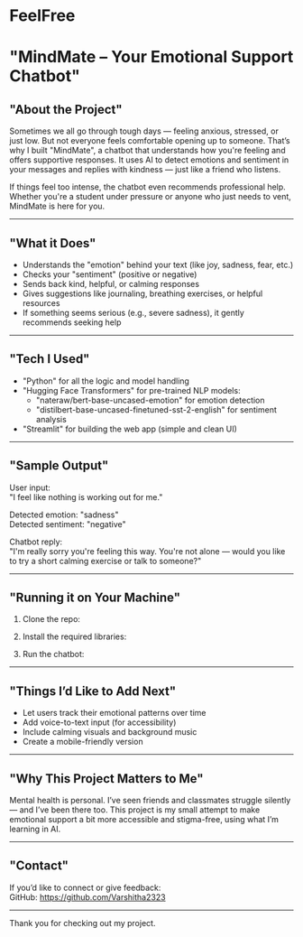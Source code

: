 # FeelFree
# "MindMate – Your Emotional Support Chatbot"

## "About the Project"

Sometimes we all go through tough days — feeling anxious, stressed, or just low. But not everyone feels comfortable opening up to someone. That’s why I built "MindMate", a chatbot that understands how you're feeling and offers supportive responses. It uses AI to detect emotions and sentiment in your messages and replies with kindness — just like a friend who listens.

If things feel too intense, the chatbot even recommends professional help. Whether you're a student under pressure or anyone who just needs to vent, MindMate is here for you.

---

## "What it Does"

- Understands the "emotion" behind your text (like joy, sadness, fear, etc.)
- Checks your "sentiment" (positive or negative)
- Sends back kind, helpful, or calming responses
- Gives suggestions like journaling, breathing exercises, or helpful resources
- If something seems serious (e.g., severe sadness), it gently recommends seeking help

---

## "Tech I Used"

- "Python" for all the logic and model handling
- "Hugging Face Transformers" for pre-trained NLP models:
  - "nateraw/bert-base-uncased-emotion" for emotion detection
  - "distilbert-base-uncased-finetuned-sst-2-english" for sentiment analysis
- "Streamlit" for building the web app (simple and clean UI)

---

## "Sample Output"

User input:  
"I feel like nothing is working out for me."

Detected emotion: "sadness"  
Detected sentiment: "negative"

Chatbot reply:  
"I'm really sorry you're feeling this way. You're not alone — would you like to try a short calming exercise or talk to someone?"

---

## "Running it on Your Machine"

1. Clone the repo:

2. Install the required libraries:

3. Run the chatbot:

---

## "Things I’d Like to Add Next"

- Let users track their emotional patterns over time  
- Add voice-to-text input (for accessibility)  
- Include calming visuals and background music  
- Create a mobile-friendly version

---

## "Why This Project Matters to Me"

Mental health is personal. I’ve seen friends and classmates struggle silently — and I’ve been there too. This project is my small attempt to make emotional support a bit more accessible and stigma-free, using what I’m learning in AI.

---

## "Contact"

If you’d like to connect or give feedback:  
GitHub: https://github.com/Varshitha2323

---

Thank you for checking out my project.
